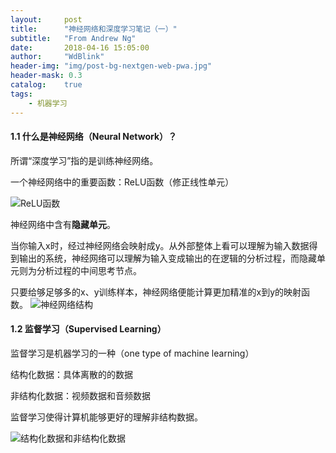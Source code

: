 ```yaml
---
layout:     post
title:      "神经网络和深度学习笔记（一）"
subtitle:   "From Andrew Ng"
date:       2018-04-16 15:05:00
author:     "WdBlink"
header-img: "img/post-bg-nextgen-web-pwa.jpg"
header-mask: 0.3
catalog:    true
tags:
    - 机器学习
---
```


#### 1.1 什么是神经网络（Neural Network）？

所谓“深度学习”指的是训练神经网络。

一个神经网络中的重要函数：ReLU函数（修正线性单元）

![ReLU函数](https://upload-images.jianshu.io/upload_images/1083955-bdae7323962fc37a.PNG?imageMogr2/auto-orient/strip%7CimageView2/2/w/1240)


神经网络中含有**隐藏单元**。

当你输入x时，经过神经网络会映射成y。从外部整体上看可以理解为输入数据得到输出的系统，神经网络可以理解为输入变成输出的在逻辑的分析过程，而隐藏单元则为分析过程的中间思考节点。

只要给够足够多的x、y训练样本，神经网络便能计算更加精准的x到y的映射函数。
![神经网络结构](https://upload-images.jianshu.io/upload_images/1083955-ae8228d7fa6adead.PNG?imageMogr2/auto-orient/strip%7CimageView2/2/w/1240)

#### 1.2 监督学习（Supervised Learning）

监督学习是机器学习的一种（one type of machine learning）

结构化数据：具体离散的的数据

非结构化数据：视频数据和音频数据

监督学习使得计算机能够更好的理解非结构数据。

![结构化数据和非结构化数据](https://upload-images.jianshu.io/upload_images/1083955-8fc51bf0e69f7d49.PNG?imageMogr2/auto-orient/strip%7CimageView2/2/w/1240)

